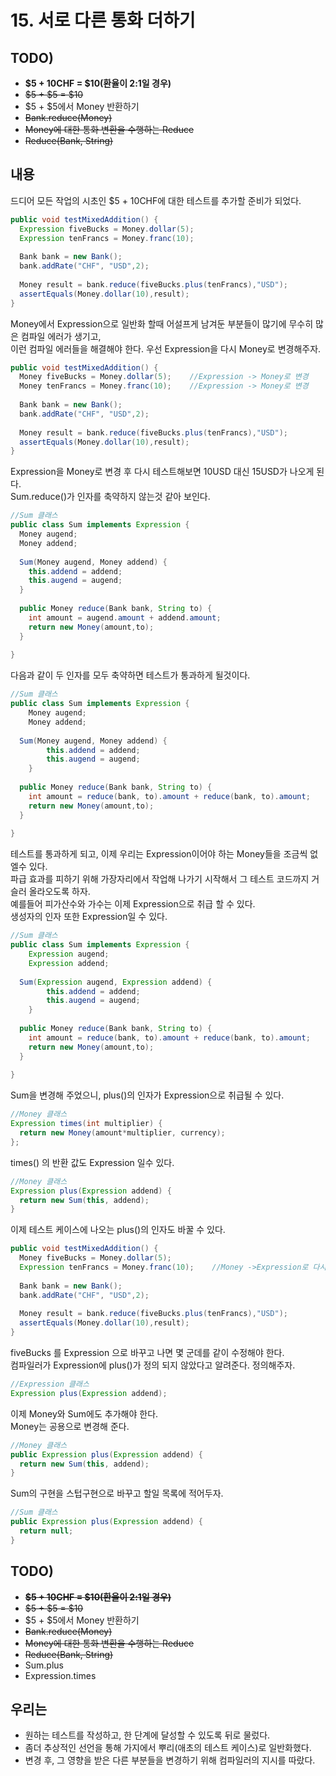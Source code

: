 # 15. 서로 다른 통화 더하기
## TODO)
 - **$5 + 10CHF = $10(환율이 2:1일 경우)**
 - ~~$5 + $5 = $10~~
 - $5 + $5에서 Money 반환하기
 - ~~Bank.reduce(Money)~~
 - ~~Money에 대한 통화 변환을 수행하는 Reduce~~
 - ~~Reduce(Bank, String)~~

## 내용
드디어 모든 작업의 시초인 $5 + 10CHF에 대한 테스트를 추가할 준비가 되었다.

```JAVA
public void testMixedAddition() {
  Expression fiveBucks = Money.dollar(5);
  Expression tenFrancs = Money.franc(10);
  
  Bank bank = new Bank();
  bank.addRate("CHF", "USD",2);
  
  Money result = bank.reduce(fiveBucks.plus(tenFrancs),"USD");
  assertEquals(Money.dollar(10),result);
}
```

Money에서 Expression으로 일반화 할때 어설프게 남겨둔 부분들이 많기에 무수히 많은 컴파일 에러가 생기고,  
이런 컴파일 에러들을 해결해야 한다. 우선 Expression을 다시 Money로 변경해주자.
```JAVA
public void testMixedAddition() {
  Money fiveBucks = Money.dollar(5);    //Expression -> Money로 변경
  Money tenFrancs = Money.franc(10);    //Expression -> Money로 변경
  
  Bank bank = new Bank();
  bank.addRate("CHF", "USD",2);
  
  Money result = bank.reduce(fiveBucks.plus(tenFrancs),"USD");
  assertEquals(Money.dollar(10),result);
}
```

Expression을 Money로 변경 후 다시 테스트해보면 10USD 대신 15USD가 나오게 된다.  
Sum.reduce()가 인자를 축약하지 않는것 같아 보인다.
```JAVA
//Sum 클래스
public class Sum implements Expression {
  Money augend;
  Money addend;
  
  Sum(Money augend, Money addend) {
    this.addend = addend;
    this.augend = augend;
  }
  
  public Money reduce(Bank bank, String to) {
    int amount = augend.amount + addend.amount;
    return new Money(amount,to);
  }
  
}
```

다음과 같이 두 인자를 모두 축약하면 테스트가 통과하게 될것이다.
```JAVA
//Sum 클래스
public class Sum implements Expression {
	Money augend;
	Money addend;
  
  Sum(Money augend, Money addend) {
		this.addend = addend;
		this.augend = augend;
	}
  
  public Money reduce(Bank bank, String to) {
    int amount = reduce(bank, to).amount + reduce(bank, to).amount;
    return new Money(amount,to);
  }
  
}
```

테스트를 통과하게 되고, 이제 우리는 Expression이어야 하는 Money들을 조금씩 없엘수 있다.  
파급 효과를 피하기 위해 가장자리에서 작업해 나가기 시작해서 그 테스트 코드까지 거슬러 올라오도록 하자.  
예를들어 피가산수와 가수는 이제 Expression으로 취급 할 수 있다.  
생성자의 인자 또한 Expression일 수 있다.
```JAVA
//Sum 클래스
public class Sum implements Expression {
	Expression augend;
	Expression addend;
  
  Sum(Expression augend, Expression addend) {
		this.addend = addend;
		this.augend = augend;
	}
  
  public Money reduce(Bank bank, String to) {
    int amount = reduce(bank, to).amount + reduce(bank, to).amount;
    return new Money(amount,to);
  }
  
}
```

Sum을 변경해 주었으니, plus()의 인자가 Expression으로 취급될 수 있다.
```JAVA
//Money 클래스
Expression times(int multiplier) {
  return new Money(amount*multiplier, currency);
};
```

times() 의 반환 값도 Expression 일수 있다.
```JAVA
//Money 클래스
Expression plus(Expression addend) {
  return new Sum(this, addend);
}
```

이제 테스트 케이스에 나오는 plus()의 인자도 바꿀 수 있다.
```JAVA
public void testMixedAddition() {
  Money fiveBucks = Money.dollar(5);
  Expression tenFrancs = Money.franc(10);    //Money ->Expression로 다시 변경
  
  Bank bank = new Bank();
  bank.addRate("CHF", "USD",2);
  
  Money result = bank.reduce(fiveBucks.plus(tenFrancs),"USD");
  assertEquals(Money.dollar(10),result);
}
```

fiveBucks 를 Expression 으로 바꾸고 나면 몇 군데를 같이 수정해야 한다.  
컴파일러가 Expression에 plus()가 정의 되지 않았다고 알려준다. 정의해주자.
```JAVA
//Expression 클래스
Expression plus(Expression addend);
```

이제 Money와 Sum에도 추가해야 한다.  
Money는 공용으로 변경해 준다.
```JAVA
//Money 클래스
public Expression plus(Expression addend) {
  return new Sum(this, addend);
}
```

Sum의 구현을 스텁구현으로 바꾸고 할일 목록에 적어두자.

```JAVA
//Sum 클래스
public Expression plus(Expression addend) {
  return null;
}
```
## TODO)
 - ~~**$5 + 10CHF = $10(환율이 2:1일 경우)**~~
 - ~~$5 + $5 = $10~~
 - $5 + $5에서 Money 반환하기
 - ~~Bank.reduce(Money)~~
 - ~~Money에 대한 통화 변환을 수행하는 Reduce~~
 - ~~Reduce(Bank, String)~~
 - Sum.plus
 - Expression.times

## 우리는
 - 원하는 테스트를 작성하고, 한 단계에 달성할 수 있도록 뒤로 물렀다.
 - 좀더 추상적인 선언을 통해 가지에서 뿌리(애초의 테스트 케이스)로 일반화했다.
 - 변경 후, 그 영향을 받은 다른 부분들을 변경하기 위해 컴파일러의 지시를 따랐다.
